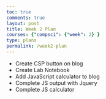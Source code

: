 ```yaml
---
toc: true
comments: true
layout: post
title: Week 2 Plan
courses: {"compsci": {"week": 2} }
type: plans
permalink: /week2-plan
---
```

- Create CSP button on blog
- Create Lab Notebook
- Add JavaScript calculator to blog
- Complete JS output with Jquery
- Complete JS calculator